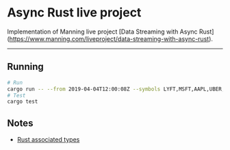 # Async Rust live project

Implementation of Manning live project [Data Streaming with Async Rust] (https://www.manning.com/liveproject/data-streaming-with-async-rust).

--- 

## Running

```zsh
# Run
cargo run -- --from 2019-04-04T12:00:08Z --symbols LYFT,MSFT,AAPL,UBER,LYFT,FB,AMD,GOOG
# Test
cargo test
```

## Notes

- [Rust associated types](https://doc.rust-lang.org/book/ch19-03-advanced-traits.html#specifying-placeholder-types-in-trait-definitions-with-associated-types)


